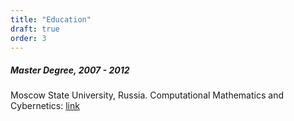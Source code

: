 ```yaml
---
title: "Education"
draft: true
order: 3
---
```


##### Master Degree, 2007 - 2012

Moscow State University, Russia. Computational Mathematics and Cybernetics: [link](https://www.msu.ru/en/admissions/general-programs/faculty-of-computational-mathematics-and-cybernetics.php)


